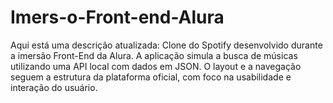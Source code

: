 # Imers-o-Front-end-Alura
Aqui está uma descrição atualizada:  Clone do Spotify desenvolvido durante a imersão Front-End da Alura. A aplicação simula a busca de músicas utilizando uma API local com dados em JSON. O layout e a navegação seguem a estrutura da plataforma oficial, com foco na usabilidade e interação do usuário.
